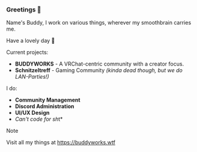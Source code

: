### Greetings 👋

Name's Buddy, I work on various things, wherever my smoothbrain carries me.

Have a lovely day 💖

Current projects:
- **BUDDYWORKS** - A VRChat-centric community with a creator focus.
- **Schnitzeltreff** - Gaming Community *(kinda dead though, but we do LAN-Parties!)*

I do:
- **Community Management**
- **Discord Administration**
- **UI/UX Design**
- *Can't code for sh*t*

> [!NOTE]
> Visit all my things at https://buddyworks.wtf
